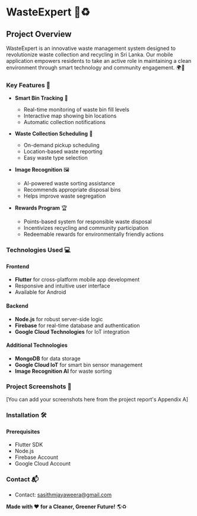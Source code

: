 # WasteExpert 🚮♻️

## Project Overview

WasteExpert is an innovative waste management system designed to revolutionize waste collection and recycling in Sri Lanka. Our mobile application empowers residents to take an active role in maintaining a clean environment through smart technology and community engagement. 🌍🌱

### Key Features 🌟

- **Smart Bin Tracking** 📍
  - Real-time monitoring of waste bin fill levels
  - Interactive map showing bin locations
  - Automatic collection notifications

- **Waste Collection Scheduling** 📅
  - On-demand pickup scheduling
  - Location-based waste reporting
  - Easy waste type selection

- **Image Recognition** 🖼️
  - AI-powered waste sorting assistance
  - Recommends appropriate disposal bins
  - Helps improve waste segregation

- **Rewards Program** 🏆
  - Points-based system for responsible waste disposal
  - Incentivizes recycling and community participation
  - Redeemable rewards for environmentally friendly actions

### Technologies Used 💻

#### Frontend
- **Flutter** for cross-platform mobile app development
- Responsive and intuitive user interface
- Available for Android 

#### Backend
- **Node.js** for robust server-side logic
- **Firebase** for real-time database and authentication
- **Google Cloud Technologies** for IoT integration

#### Additional Technologies
- **MongoDB** for data storage
- **Google Cloud IoT** for smart bin sensor management
- **Image Recognition AI** for waste sorting

### Project Screenshots 📸

[You can add your screenshots here from the project report's Appendix A]

### Installation 🛠️

#### Prerequisites
- Flutter SDK
- Node.js
- Firebase Account
- Google Cloud Account

### Contact 📬
- Contact: sasithmjayaweera@gmail.com

**Made with ❤️ for a Cleaner, Greener Future!** 🌎♻️
